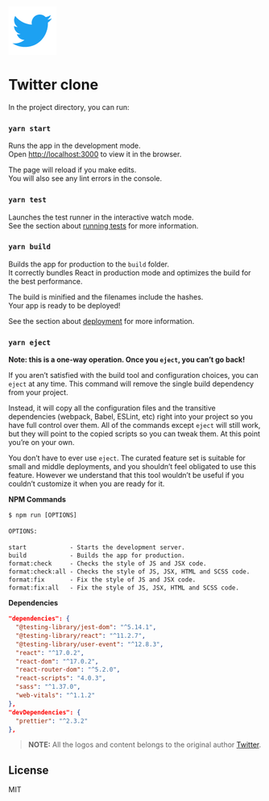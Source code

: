 ![TwitterLogo](./public/favicon.png)

# Twitter clone

In the project directory, you can run:

### `yarn start`

Runs the app in the development mode.\
Open [http://localhost:3000](http://localhost:3000) to view it in the browser.

The page will reload if you make edits.\
You will also see any lint errors in the console.

### `yarn test`

Launches the test runner in the interactive watch mode.\
See the section about [running tests](https://facebook.github.io/create-react-app/docs/running-tests) for more information.

### `yarn build`

Builds the app for production to the `build` folder.\
It correctly bundles React in production mode and optimizes the build for the best performance.

The build is minified and the filenames include the hashes.\
Your app is ready to be deployed!

See the section about [deployment](https://facebook.github.io/create-react-app/docs/deployment) for more information.

### `yarn eject`

**Note: this is a one-way operation. Once you `eject`, you can’t go back!**

If you aren’t satisfied with the build tool and configuration choices, you can `eject` at any time. This command will remove the single build dependency from your project.

Instead, it will copy all the configuration files and the transitive dependencies (webpack, Babel, ESLint, etc) right into your project so you have full control over them. All of the commands except `eject` will still work, but they will point to the copied scripts so you can tweak them. At this point you’re on your own.

You don’t have to ever use `eject`. The curated feature set is suitable for small and middle deployments, and you shouldn’t feel obligated to use this feature. However we understand that this tool wouldn’t be useful if you couldn’t customize it when you are ready for it.

**NPM Commands**

```shell
$ npm run [OPTIONS]

OPTIONS:

start            - Starts the development server.
build            - Builds the app for production.
format:check     - Checks the style of JS and JSX code.
format:check:all - Checks the style of JS, JSX, HTML and SCSS code.
format:fix       - Fix the style of JS and JSX code.
format:fix:all   - Fix the style of JS, JSX, HTML and SCSS code.
```

**Dependencies**

```json
"dependencies": {
  "@testing-library/jest-dom": "^5.14.1",
  "@testing-library/react": "^11.2.7",
  "@testing-library/user-event": "^12.8.3",
  "react": "^17.0.2",
  "react-dom": "^17.0.2",
  "react-router-dom": "^5.2.0",
  "react-scripts": "4.0.3",
  "sass": "^1.37.0",
  "web-vitals": "^1.1.2"
},
"devDependencies": {
  "prettier": "^2.3.2"
},
```

> **NOTE:**
> All the logos and content belongs to the original author [Twitter](https://twitter.com/).

## License

MIT
